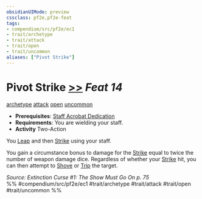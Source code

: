 ```yaml
---
obsidianUIMode: preview
cssclass: pf2e,pf2e-feat
tags:
- compendium/src/pf2e/ec1
- trait/archetype
- trait/attack
- trait/open
- trait/uncommon
aliases: ["Pivot Strike"]
---
```

# Pivot Strike  [>>](chapter-9-playing-the-game.md#Actions "Two-Action") *Feat 14*  
[archetype](archetype.md "Archetype Feat Trait")  [attack](attack.md "Attack Combat Trait")  [open](open.md "Open Combat Trait")  [uncommon](uncommon.md "Uncommon Rarity Trait")  

- **Prerequisites**: [Staff Acrobat Dedication](staff-acrobat-dedication-ec1.md)
- **Requirements**: You are wielding your staff.
- **Activity** Two-Action

You [Leap](leap.md) and then [Strike](strike.md) using your staff.

You gain a circumstance bonus to damage for the [Strike](strike.md) equal to twice the number of weapon damage dice. Regardless of whether your [Strike](strike.md) hit, you can then attempt to [Shove](Reference/Rules/Actions/shove.md) or [Trip](Reference/Rules/Actions/trip.md) the target.

*Source: Extinction Curse #1: The Show Must Go On p. 75*  
%% #compendium/src/pf2e/ec1 #trait/archetype #trait/attack #trait/open #trait/uncommon %%
